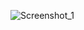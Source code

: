 
![Screenshot_1](https://user-images.githubusercontent.com/90219892/151770064-ff8094c6-ab30-48cc-a330-2d7ec101c73a.jpg)

